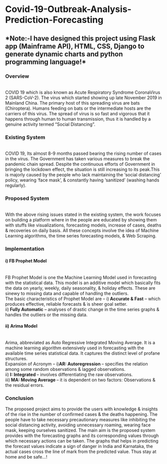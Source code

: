 # Covid-19-Outbreak-Analysis-Prediction-Forecasting
<h2><b>*Note:-I have designed this project using Flask app (Mainframe API), HTML, CSS, Django to generate dynamic charts and python programming language!*</b></h2>
<h3><b> Overview </b></h3><br>
COVID 19 which is also known as Acute Respiratory Syndrome CoronaVirus 2 (SARS-CoV-2). The virus which started showing up late November 2019 in Mainland China. The
primary host of this spreading virus are bats (Chiroptera). Humans feeding on bats or the intermediate hosts are the carriers of this virus. The spread of virus is so
fast and vigorous that it happens through human to human transmission, thus it is handled by a genuine activity termed “Social Distancing”.<br>

<h3><b>Existing System</b></h3><br>
COVID 19, Its almost 8-9 months passed bearing the rising number of cases in the virus. The Government has taken various measures to break the pandemic chain spread.
Despite the continuous efforts of Government in bringing the lockdown effect, the situation is still increasing to its peak.This is majorly caused by the people who
lack maintaining the ‘social distancing’ policy, wearing ‘face mask’, & constantly having ‘sanitized’ (washing hands regularly).<br>
  
<h3><b>Proposed System</b></h3><br>
With the above rising issues stated in the existing system, the work focuses on building a platform where in the people are educated by showing them with stuffs like
visualizations, forecasting models, increase of cases, deaths & recoveries on daily basis. All these concepts involve the idea of Machine Learning algorithms, the
time series forecasting models, & Web Scraping.<br>

<h3><b>Implementation</b></h3>
<h4><b>i) FB Prophet Model</b></h4><br>
FB Prophet Model is one the Machine Learning Model used in forecasting with the statistical data. This model is an additive model which basically fits the data on
yearly, weekly, daily seasonality, & holiday effects. These are sinewy to missing data and capable of handling the outliers.<br>
The basic characteristics of Prophet Model are –
i)<b> Accurate & Fast</b> – which produces effective, reliable forecasts & is sheer goal setter.<br>
ii)<b> Fully Automatic</b> – analyses of drastic change in the time series graphs & handles the outliers or the missing data.<br>

<h4><b>ii) Arima Model</b></h4><br>
Arima, abbreviated as Auto Regressive Integrated Moving Average. It is a machine learning algorithm extensively used in forecasting with the available time series
statistical data. It captures the distinct level of profane structures. <br>
Expansion of Acronym –
i)<b>AR: Autoregression </b>– specifies the relation among some random observations & lagged observations.<br>
ii)<b> I: Integrated </b>– involves differentiating the raw observations.<br>
iii)<b> MA: Moving Average </b>– it is dependent on two factors: Observations & the residual errors.<br>

<h3><b>Conclusion</b></h3>
The proposed project aims to provide the users with knowledge & insights of the rise in the number of confirmed cases & the deaths happening. The people have to
take necessary precautionary measures like inhibiting the social distancing activity, avoiding unnecessary roaming, wearing face mask, keeping ourselves sanitized.
The main aim is the proposed system provides with the forecasting graphs and its corresponding values through which necessary actions can be taken. The graphs that
helps in predicting the forecast values indicate a sign of danger in India and Karnataka, the actual cases cross the line of mark from the predicted value.
Thus stay at home and be safe...!
